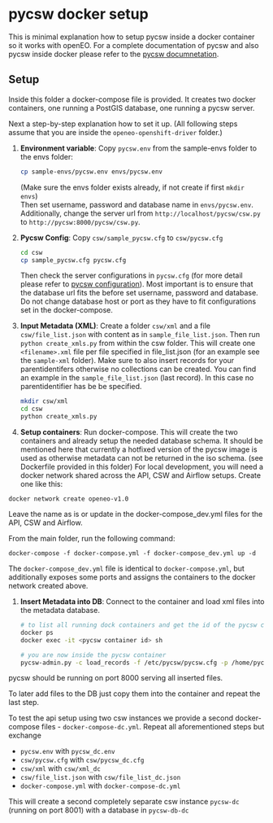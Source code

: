 # pycsw docker setup

This is minimal explanation how to setup pycsw inside a docker container so it works with openEO.
For a complete documentation of pycsw and also pycsw inside docker please refer to the
[pycsw documnetation](https://docs.pycsw.org/en/stable/index.html).

## Setup

Inside this folder a docker-compose file is provided. It creates two docker containers, one running a PostGIS database,
one running a pycsw server.

Next a step-by-step explanation how to set it up. (All following steps assume that you are inside the
``openeo-openshift-driver`` folder.)

1. **Environment variable**: Copy ``pycsw.env`` from the sample-envs folder to the envs folder:
    ```bash
    cp sample-envs/pycsw.env envs/pycsw.env
    ```
    (Make sure the envs folder exists already, if not create if first ``mkdir envs``)  
    Then set username, password and database name in ``envs/pycsw.env``. Additionally, change the server url from `http://localhost/pycsw/csw.py` to `http://pycsw:8000/pycsw/csw.py`.

1. **Pycsw Config**: Copy ``csw/sample_pycsw.cfg`` to ``csw/pycsw.cfg``
    ```bash
    cd csw
    cp sample_pycsw.cfg pycsw.cfg
    ```
    Then check the server configurations in ``pycsw.cfg`` (for more detail please refer to
    [pycsw configuration](https://docs.pycsw.org/en/stable/configuration.html)). Most important is to ensure that the database
    url fits the before set username, password and database. Do not change database host or port as they have to fit
    configurations set in the docker-compose.

1. **Input Metadata (XML)**: Create a folder ``csw/xml`` and a file ``csw/file_list.json`` with content as in ``sample_file_list.json``.
    Then run ``python create_xmls.py`` from within the csw folder. This will create one ``<filename>.xml`` file per file specified in
    file_list.json (for an example see the ``sample-xml`` folder). Make sure to also insert records for your parentidentifers
    otherwise no collections can be created. You can find an example in the ``sample_file_list.json`` (last record). In
    this case no parentidentifier has be be specified.
    ```bash
    mkdir csw/xml
    cd csw
    python create_xmls.py
    ```
1. **Setup containers**: Run docker-compose. This will create the two containers and already setup the needed database schema. It should be
mentioned here that currently a hotfixed version of the pycsw image is used as otherwise metadata can not be returned
in the iso schema. (see Dockerfile provided in this folder)
For local development, you will need a docker network shared across the API, CSW and Airflow setups. Create one like this:

```
docker network create openeo-v1.0
```

Leave the name as is or update in the docker-compose_dev.yml files for the API, CSW and Airflow.

From the main folder, run the following command:

```
docker-compose -f docker-compose.yml -f docker-compose_dev.yml up -d
```

The `docker-compose_dev.yml` file is identical to `docker-compose.yml`, but additionally exposes some ports and assigns the containers to the docker network created above.

1. **Insert Metadata into DB**: Connect to the container and load xml files into the metadata database.
    ```bash
    # to list all running dock containers and get the id of the pycsw container
    docker ps
    docker exec -it <pycsw container id> sh

    # you are now inside the pycsw container
    pycsw-admin.py -c load_records -f /etc/pycsw/pycsw.cfg -p /home/pycsw/xml
    ```

pycsw should be running on port 8000 serving all inserted files.

To later add files to the DB just copy them into the container and repeat the last step.

To test the api setup using two csw instances we provide a second docker-compose files - ``docker-compose-dc.yml``.
Repeat all aforementioned steps but exchange
* ``pycsw.env`` with ``pycsw_dc.env``
* ``csw/pycsw.cfg`` with ``csw/pycsw_dc.cfg``
* ``csw/xml`` with ``csw/xml_dc``
* ``csw/file_list.json`` with ``csw/file_list_dc.json``
* ``docker-compose.yml`` with ``docker-compose-dc.yml``

This will create a second completely separate csw instance ``pycsw-dc`` (running on port 8001) with a database in ``pycsw-db-dc``
